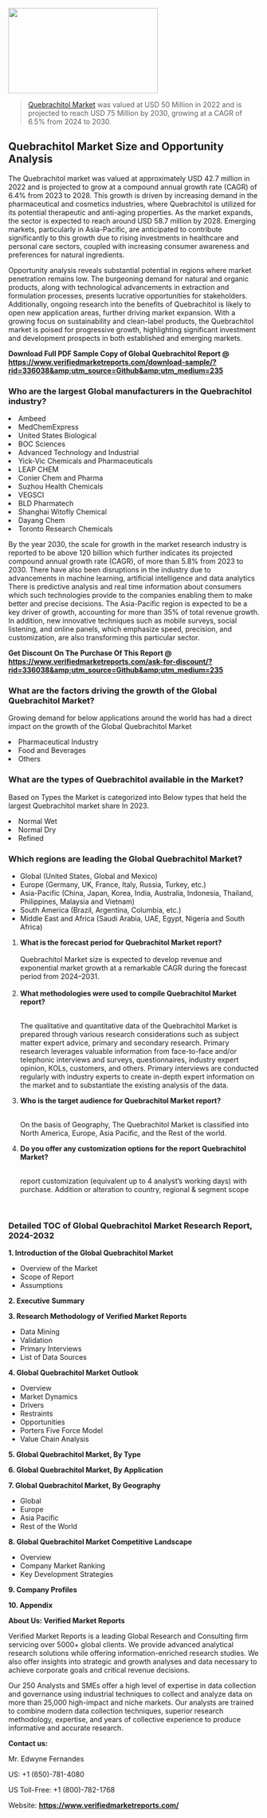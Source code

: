 <img src="https://ffe5etoiles.com/wp-content/uploads/2024/12/MST1-300x171.png" alt="" width="300" height="171" class="alignnone size-medium wp-image-20088" /><blockquote><p><p><a href="https://www.verifiedmarketreports.com/download-sample/?rid=336038&utm_source=Github&utm_medium=235" target="_blank">Quebrachitol Market</a> was valued at USD 50 Million in 2022 and is projected to reach USD 75 Million by 2030, growing at a CAGR of 6.5% from 2024 to 2030.</p></blockquote><p><h2>Quebrachitol Market Size and Opportunity Analysis</h2><p>The Quebrachitol market was valued at approximately USD 42.7 million in 2022 and is projected to grow at a compound annual growth rate (CAGR) of 6.4% from 2023 to 2028. This growth is driven by increasing demand in the pharmaceutical and cosmetics industries, where Quebrachitol is utilized for its potential therapeutic and anti-aging properties. As the market expands, the sector is expected to reach around USD 58.7 million by 2028. Emerging markets, particularly in Asia-Pacific, are anticipated to contribute significantly to this growth due to rising investments in healthcare and personal care sectors, coupled with increasing consumer awareness and preferences for natural ingredients.</p><p>Opportunity analysis reveals substantial potential in regions where market penetration remains low. The burgeoning demand for natural and organic products, along with technological advancements in extraction and formulation processes, presents lucrative opportunities for stakeholders. Additionally, ongoing research into the benefits of Quebrachitol is likely to open new application areas, further driving market expansion. With a growing focus on sustainability and clean-label products, the Quebrachitol market is poised for progressive growth, highlighting significant investment and development prospects in both established and emerging markets.</p></p><p class=""><strong>Download Full PDF Sample Copy of Global Quebrachitol Report @ <a href="https://www.verifiedmarketreports.com/download-sample/?rid=336038&amp;utm_source=Github&amp;utm_medium=235" target="_blank">https://www.verifiedmarketreports.com/download-sample/?rid=336038&amp;utm_source=Github&amp;utm_medium=235</a></strong></p><h3 id="" class="">Who are the largest Global manufacturers in the Quebrachitol industry?</h3><p><li>Ambeed</li><li> MedChemExpress</li><li> United States Biological</li><li> BOC Sciences</li><li> Advanced Technology and Industrial</li><li> Yick-Vic Chemicals and Pharmaceuticals</li><li> LEAP CHEM</li><li> Conier Chem and Pharma</li><li> Suzhou Health Chemicals</li><li> VEGSCI</li><li> BLD Pharmatech</li><li> Shanghai Witofly Chemical</li><li> Dayang Chem</li><li> Toronto Research Chemicals</li></p><div class=""><div class="" dir="" data-message-author-role="" data-message-id="" data-message-model-slug=""><div class=""><div class=""><div class=""><div class="" dir="" data-message-author-role="" data-message-id="" data-message-model-slug=""><div class=""><div class=""><p>By the year 2030, the scale for growth in the market research industry is reported to be above 120 billion which further indicates its projected compound annual growth rate (CAGR), of more than 5.8% from 2023 to 2030. There have also been disruptions in the industry due to advancements in machine learning, artificial intelligence and data analytics There is predictive analysis and real time information about consumers which such technologies provide to the companies enabling them to make better and precise decisions. The Asia-Pacific region is expected to be a key driver of growth, accounting for more than 35% of total revenue growth. In addition, new innovative techniques such as mobile surveys, social listening, and online panels, which emphasize speed, precision, and customization, are also transforming this particular sector.</p><p><strong>Get Discount On The Purchase Of This Report @&nbsp; <a href="https://www.verifiedmarketreports.com/ask-for-discount/?rid=336038&amp;utm_source=Github&amp;utm_medium=235" target="_blank">https://www.verifiedmarketreports.com/ask-for-discount/?rid=336038&amp;utm_source=Github&amp;utm_medium=235</a></strong></p></div></div></div></div></div></div></div></div><h3 id="" class="">What are the factors driving the growth of the Global Quebrachitol Market?</h3><p id="" class="">Growing demand for below applications around the world has had a direct impact on the growth of the Global Quebrachitol Market</p><p id="" class=""><li>Pharmaceutical Industry</li><li> Food and Beverages</li><li> Others</li></p><h3 id="" class="">What are the types of Quebrachitol available in the Market?</h3><p id="" class="">Based on Types the Market is categorized into Below types that held the largest Quebrachitol market share In 2023.</p><p id="" class=""><li>Normal Wet</li><li> Normal Dry</li><li> Refined</li></p><h3 id="" class="">Which regions are leading the Global Quebrachitol Market?</h3><ul><li>Global (United States, Global and Mexico)</li><li>Europe (Germany, UK, France, Italy, Russia, Turkey, etc.)</li><li>Asia-Pacific (China, Japan, Korea, India, Australia, Indonesia, Thailand, Philippines, Malaysia and Vietnam)</li><li>South America (Brazil, Argentina, Columbia, etc.)</li><li>Middle East and Africa (Saudi Arabia, UAE, Egypt, Nigeria and South Africa)</li></ul><p><ol><li><strong>What is the forecast period for Quebrachitol Market report?<br /></strong><br /><span data-sheets-root="1" data-sheets-value="{&quot;1&quot;:2,&quot;2&quot;:&quot;XXXX size is expected to develop revenue and exponential market growth at a remarkable CAGR during the forecast period from 2024&ndash;2030.&quot;}" data-sheets-userformat="{&quot;2&quot;:12674,&quot;4&quot;:{&quot;1&quot;:2,&quot;2&quot;:16776960},&quot;10&quot;:2,&quot;11&quot;:0,&quot;15&quot;:&quot;Arial&quot;,&quot;16&quot;:12}">Quebrachitol Market size is expected to develop revenue and exponential market growth at a remarkable CAGR during the forecast period from 2024&ndash;2031.</span><br /><br /></li><li><strong>What methodologies were used to compile Quebrachitol Market report?<br /><br /></strong><p>The qualitative and quantitative data of the&nbsp;Quebrachitol Market is prepared through various research considerations such as subject matter expert advice, primary and secondary research. Primary research leverages valuable information from face-to-face and/or telephonic interviews and surveys, questionnaires, industry expert opinion, KOLs, customers, and others. Primary interviews are conducted regularly with industry experts to create in-depth expert information on the market and to substantiate the existing analysis of the data.&nbsp;</p></li><li><strong>Who is the target audience for Quebrachitol Market report?<br /><br /></strong><p>On the basis of Geography, The&nbsp;Quebrachitol Market is classified into North America, Europe, Asia Pacific, and the Rest of the world.</p></li><li><strong>Do you offer any customization options for the report Quebrachitol Market?<br /><br /></strong><p>report customization (equivalent up to 4 analyst&rsquo;s working days) with purchase. Addition or alteration to country, regional &amp; segment scope</p><p>&nbsp;</p></li></ol></p><h3 id="" class="">Detailed TOC of Global Quebrachitol Market Research Report, 2024-2032</h3><p id="" class=""><strong>1. Introduction of the Global Quebrachitol Market</strong></p><ul><li>Overview of the Market</li><li>Scope of Report</li><li>Assumptions</li></ul><p id="" class=""><strong>2. Executive Summary</strong></p><p id="" class=""><strong>3. Research Methodology of&nbsp;Verified Market Reports</strong></p><ul><li>Data Mining</li><li>Validation</li><li>Primary Interviews</li><li>List of Data Sources</li></ul><p id="" class=""><strong>4. Global Quebrachitol Market Outlook</strong></p><ul><li>Overview</li><li>Market Dynamics</li><li>Drivers</li><li>Restraints</li><li>Opportunities</li><li>Porters Five Force Model</li><li>Value Chain Analysis</li></ul><p id="" class=""><strong>5. Global Quebrachitol Market, By&nbsp;Type</strong></p><p id="" class=""><strong>6. Global Quebrachitol Market, By Application</strong></p><p id="" class=""><strong>7. Global Quebrachitol Market, By Geography</strong></p><ul><li>Global</li><li>Europe</li><li>Asia Pacific</li><li>Rest of the World</li></ul><p id="" class=""><strong>8. Global Quebrachitol Market Competitive Landscape</strong></p><ul><li>Overview</li><li>Company Market Ranking</li><li>Key Development Strategies</li></ul><p id="" class=""><strong>9. Company Profiles</strong></p><p id="" class=""><strong>10. Appendix</strong></p><p id="" class=""><strong>About Us: Verified Market Reports</strong></p><p id="" class="">Verified Market Reports is a leading Global Research and Consulting firm servicing over 5000+ global clients. We provide advanced analytical research solutions while offering information-enriched research studies. We also offer insights into strategic and growth analyses and data necessary to achieve corporate goals and critical revenue decisions.</p><p id="" class="">Our 250 Analysts and SMEs offer a high level of expertise in data collection and governance using industrial techniques to collect and analyze data on more than 25,000 high-impact and niche markets. Our analysts are trained to combine modern data collection techniques, superior research methodology, expertise, and years of collective experience to produce informative and accurate research.</p><p id="" class=""><strong>Contact us:</strong></p><p id="" class="">Mr. Edwyne Fernandes</p><p id="" class="">US: +1 (650)-781-4080</p><p id="" class="">US Toll-Free: +1 (800)-782-1768</p><p id="" class="">Website: <a target="" data-test-app-aware-link=""><strong>https://www.verifiedmarketreports.com/</strong></a></p>
